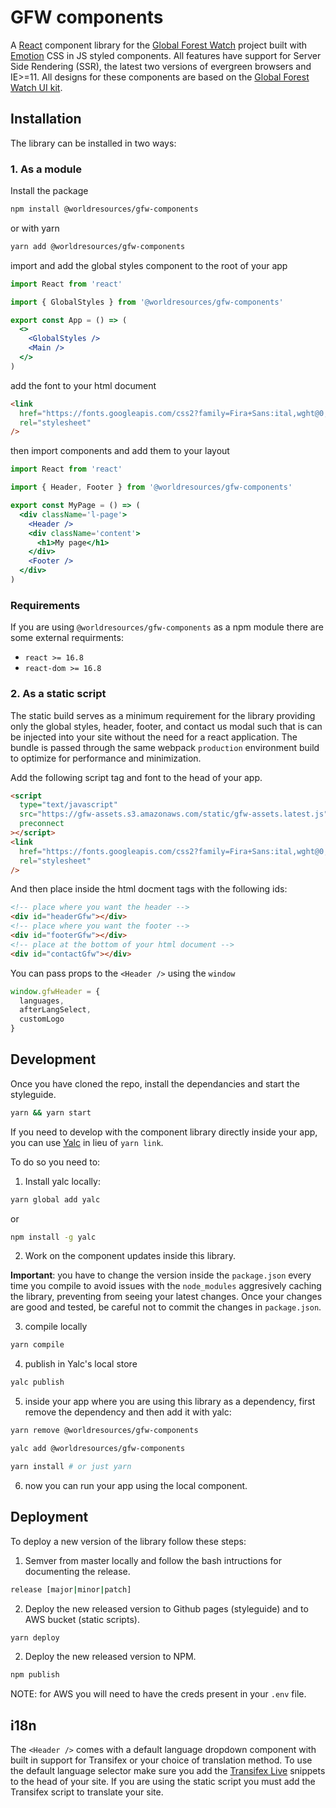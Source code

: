 # GFW components

A [React](https://reactjs.org/) component library for the [Global Forest Watch](https://github.com/Vizzuality/gfw) project built with [Emotion](https://emotion.sh/docs/introduction) CSS in JS styled components. All features have support for Server Side Rendering (SSR), the latest two versions of evergreen browsers and IE>=11. All designs for these components are based on the [Global Forest Watch UI kit](https://invis.io/82QPKXD964H).
<br />

## Installation

The library can be installed in two ways:
<br />

### 1. As a module

Install the package

```bash
npm install @worldresources/gfw-components
```

or with yarn

```bash
yarn add @worldresources/gfw-components
```

import and add the global styles component to the root of your app

```jsx static
import React from 'react'

import { GlobalStyles } from '@worldresources/gfw-components'

export const App = () => (
  <>
    <GlobalStyles />
    <Main />
  </>
)
```

add the font to your html document

```html
<link
  href="https://fonts.googleapis.com/css2?family=Fira+Sans:ital,wght@0,300;0,400;0,500;0,600;1,300;1,400;1,500;1,600&display=swap"
  rel="stylesheet"
/>
```

then import components and add them to your layout

```jsx static
import React from 'react'

import { Header, Footer } from '@worldresources/gfw-components'

export const MyPage = () => (
  <div className='l-page'>
    <Header />
    <div className='content'>
      <h1>My page</h1>
    </div>
    <Footer />
  </div>
)
```

### Requirements

If you are using `@worldresources/gfw-components` as a npm module there are some external requirments:

- `react >= 16.8`
- `react-dom >= 16.8`

### 2. As a static script

The static build serves as a minimum requirement for the library providing only the global styles, header, footer, and contact us modal such that is can be injected into your site without the need for a react application. The bundle is passed through the same webpack `production` environment build to optimize for performance and minimization.

Add the following script tag and font to the head of your app.

```html
<script
  type="text/javascript"
  src="https://gfw-assets.s3.amazonaws.com/static/gfw-assets.latest.js"
  preconnect
></script>
<link
  href="https://fonts.googleapis.com/css2?family=Fira+Sans:ital,wght@0,300;0,400;0,500;0,600;1,300;1,400;1,500;1,600&display=swap"
  rel="stylesheet"
/>
```

And then place inside the html docment tags with the following ids:

```html
<!-- place where you want the header -->
<div id="headerGfw"></div>
<!-- place where you want the footer -->
<div id="footerGfw"></div>
<!-- place at the bottom of your html document -->
<div id="contactGfw"></div>
```

You can pass props to the `<Header />` using the `window`

```js
window.gfwHeader = {
  languages,
  afterLangSelect,
  customLogo
}
```

## Development

Once you have cloned the repo, install the dependancies and start the styleguide.

```bash
yarn && yarn start
```

If you need to develop with the component library directly inside your app, you can use [Yalc](https://github.com/wclr/yalc) in lieu of `yarn link`.

To do so you need to:

1. Install yalc locally:
```bash
yarn global add yalc
```
or
```bash
npm install -g yalc
```

2. Work on the component updates inside this library.

**Important**: you have to change the version inside the `package.json` every time you compile to avoid issues with the `node_modules` aggresively caching the library, preventing from seeing your latest changes.
Once your changes are good and tested, be careful not to commit the changes in `package.json`.

3. compile locally
```bash
yarn compile
```

4. publish in Yalc's local store
```bash
yalc publish
```

5. inside your app where you are using this library as a dependency, first remove the dependency and then add it with yalc:
```bash
yarn remove @worldresources/gfw-components

yalc add @worldresources/gfw-components

yarn install # or just yarn
```

6. now you can run your app using the local component.

## Deployment

To deploy a new version of the library follow these steps:

1. Semver from master locally and follow the bash intructions for documenting the release.

```bash
release [major|minor|patch]
```

2. Deploy the new released version to Github pages (styleguide) and to AWS bucket (static scripts).

```bash
yarn deploy
```

2. Deploy the new released version to NPM.

```bash
npm publish
```

NOTE: for AWS you will need to have the creds present in your `.env` file.

## i18n

The `<Header />` comes with a default language dropdown component with built in support for Transifex or your choice of translation method. To use the default language selector make sure you add the [Transifex Live](https://docs.transifex.com/live/installing-the-javascript-snippet) snippets to the head of your site. If you are using the static script you must add the Transifex script to translate your site.
